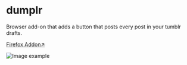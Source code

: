 # dumplr
Browser add-on that adds a button that posts every post in your tumblr drafts.

[Firefox Addon↗](https://addons.mozilla.org/en-US/firefox/addon/dumplr/)

![Image example](https://addons.cdn.mozilla.net/user-media/previews/full/223/223996.png?modified=1566681816)
